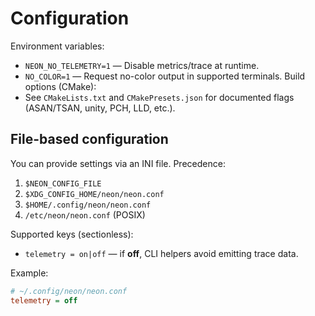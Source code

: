 # Configuration
Environment variables:
- `NEON_NO_TELEMETRY=1` — Disable metrics/trace at runtime.
- `NO_COLOR=1` — Request no-color output in supported terminals.
Build options (CMake):
- See `CMakeLists.txt` and `CMakePresets.json` for documented flags (ASAN/TSAN, unity, PCH, LLD, etc.).


## File-based configuration
You can provide settings via an INI file. Precedence:
1. `$NEON_CONFIG_FILE`
2. `$XDG_CONFIG_HOME/neon/neon.conf`
3. `$HOME/.config/neon/neon.conf`
4. `/etc/neon/neon.conf` (POSIX)

Supported keys (sectionless):
- `telemetry = on|off` — if **off**, CLI helpers avoid emitting trace data.

Example:
```ini
# ~/.config/neon/neon.conf
telemetry = off
```
